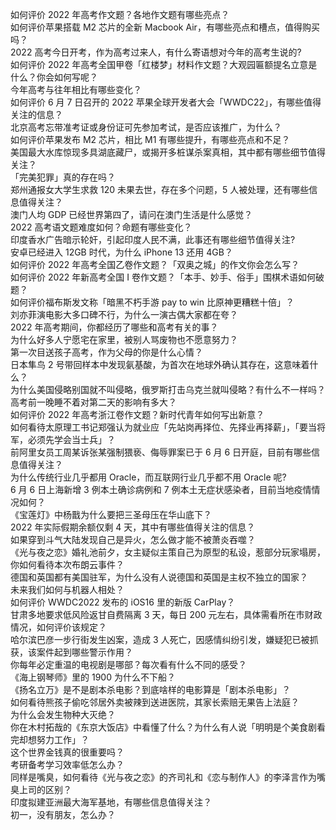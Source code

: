 如何评价 2022 年高考作文题？各地作文题有哪些亮点？  
如何评价苹果搭载 M2 芯片的全新 Macbook Air，有哪些亮点和槽点，值得购买吗？  
2022 高考今日开考，作为高考过来人，有什么寄语想对今年的高考生说的?  
如何评价 2022 年高考全国甲卷「红楼梦」材料作文题？大观园匾额提名立意是什么？你会如何写呢？  
今年高考与往年相比有哪些变化？  
如何评价 6 月 7 日召开的 2022 苹果全球开发者大会「WWDC22」，有哪些值得关注的信息？  
北京高考忘带准考证或身份证可先参加考试，是否应该推广，为什么？  
如何评价苹果发布 M2 芯片，相比 M1 有哪些提升，有哪些亮点和不足？  
美国最大水库惊现多具湖底藏尸，或揭开多桩谋杀案真相，其中都有哪些细节值得关注？  
「完美犯罪」真的存在吗？  
郑州通报女大学生求救 120 未果去世，存在多个问题，5 人被处理，还有哪些信息值得关注？  
澳门人均 GDP 已经世界第四了，请问在澳门生活是什么感觉？  
2022 高考语文题难度如何？命题有哪些变化？  
印度香水广告暗示轮奸，引起印度人民不满，此事还有哪些细节值得关注?  
安卓已经进入 12GB 时代，为什么 iPhone 13 还用 4GB？  
如何评价 2022 年高考全国乙卷作文题？「双奥之城」的作文你会怎么写？  
如何评价 2022 年新高考全国 Ⅰ 卷作文题？「本手、妙手、俗手」围棋术语如何破题？  
如何评价福布斯发文称「暗黑不朽手游 pay to win 比原神更糟糕十倍」？  
刘亦菲演电影大多口碑不行，为什么一演古偶大家都在夸？  
2022 年高考期间，你都经历了哪些和高考有关的事？  
为什么好多人宁愿宅在家里，被别人骂废物也不愿意努力？  
第一次目送孩子高考，作为父母的你是什么心情？  
日本隼鸟 2 号带回样本中发现氨基酸，为首次在地球外确认其存在，这意味着什么？  
为什么美国侵略别国就不叫侵略，俄罗斯打击乌克兰就叫侵略？有什么不一样吗？  
高考前一晚睡不着对第二天的影响有多大？  
如何评价 2022 年高考浙江卷作文题？新时代青年如何写出新意？  
如何看待太原理工书记郑强认为就业应「先站岗再择位、先择业再择薪」，「要当将军，必须先学会当士兵」？  
前阿里女员工周某诉张某强制猥亵、侮辱罪案已于 6 月 6 日开庭，目前有哪些信息值得关注？  
为什么传统行业几乎都用 Oracle，而互联网行业几乎都不用 Oracle 呢?  
6 月 6 日上海新增 3 例本土确诊病例和 7 例本土无症状感染者，目前当地疫情情况如何？  
《宝莲灯》中杨戬为什么要把三圣母压在华山底下？  
2022 年实际假期余额仅剩 4 天，其中有哪些值得关注的信息？  
如果穿到斗气大陆发现自己是异火，怎么做才能不被萧炎吞噬？  
《光与夜之恋》婚礼池前夕，女主疑似主策自己为原型的私设，惹部分玩家塌房，你如何看待本次布朗云事件？  
德国和英国都有美国驻军，为什么没有人说德国和英国是主权不独立的国家？  
未来我们如何与机器人相处？  
如何评价 WWDC2022 发布的 iOS16 里的新版 CarPlay？  
甘肃多地要求低风险返甘自费隔离 3 天，每日 200 元左右，具体需看所在市财政情况，如何评价该规定？  
哈尔滨巴彦一步行街发生凶案，造成 3 人死亡，因感情纠纷引发，嫌疑犯已被抓获，该案件起到哪些警示作用？  
你每年必定重温的电视剧是哪部？每次看有什么不同的感受？  
《海上钢琴师》里的 1900 为什么不下船？  
《扬名立万》是不是剧本杀电影？到底啥样的电影算是「剧本杀电影」？  
如何看待熊孩子偷吃邻居外卖被辣到送进医院，其家长索赔无果告上法庭？  
为什么会发生物种大灭绝？  
你在木村拓哉的《东京大饭店》中看懂了什么？为什么有人说「明明是个美食剧看完却想努力工作」？  
这个世界金钱真的很重要吗？  
考研备考学习效率低怎么办？  
同样是嘴臭，如何看待《光与夜之恋》的齐司礼和《恋与制作人》的李泽言作为嘴臭上司的区别？  
印度拟建亚洲最大海军基地，有哪些信息值得关注？  
初一，没有朋友，怎么办？  
